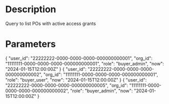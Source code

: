 # Description
Query to list POs with active access grants

# Parameters

{ "user_id": "22222222-0000-0000-0000-000000000001", "org_id": "11111111-0000-0000-0000-000000000001", "role": "buyer_admin", "now": "2024-01-15T12:00:00Z" }
{ "user_id": "22222222-0000-0000-0000-000000000002", "org_id": "11111111-0000-0000-0000-000000000001", "role": "buyer_user", "now": "2024-01-15T12:00:00Z" }
{ "user_id": "22222222-0000-0000-0000-000000000005", "org_id": "11111111-0000-0000-0000-000000000002", "role": "buyer_admin", "now": "2024-01-15T12:00:00Z" }